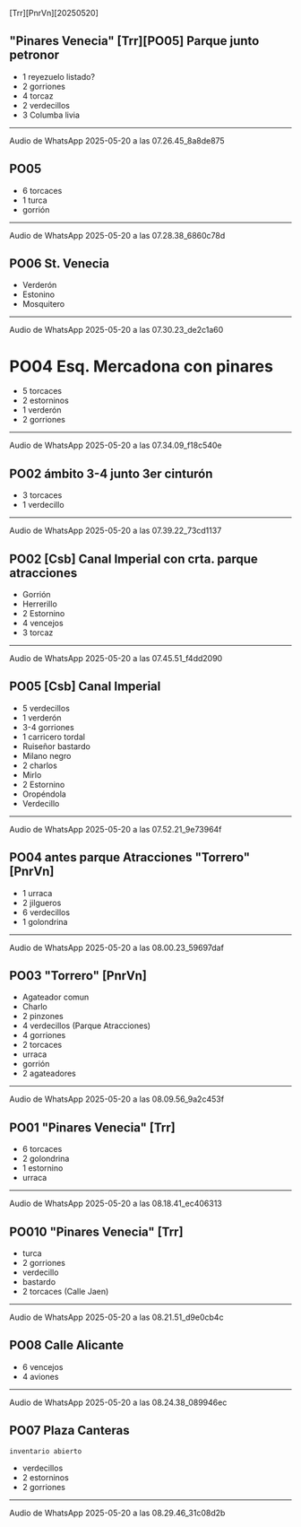 [Trr][PnrVn][20250520]

<!--MODELO
# [#[20250418] [Vstb]](https://drive.google.com/drive/folders/1QmPpMglHaVGhmEvUFD5_p6lZT1EqGVr4?usp=drive_link)

## Vistabella 1 [Vstb1]
## Casablanca 1 [Csbl1][PO01]

- 3 pardillos
- 2 rabilargas
- 1 alondra
- 2 trigueros
- 1 ruiseñor
----
`Audio de WhatsApp 2025-04-18 a las 09.01.44_880c65dd.waptt`

Val cultivada junto con almedrales y viñedos alternando con monte de suelo esquelético de caliza con ontina D, aliaga C, y retama A, y rosales A, en zonas más húmedas, astrágalos, jarilla-->

## "Pinares Venecia" [Trr][PO05] Parque junto petronor
- 1 reyezuelo listado?
- 2 gorriones
- 4 torcaz
- 2 verdecillos
- 3 Columba livia

----
Audio de WhatsApp 2025-05-20 a las 07.26.45_8a8de875


## PO05

- 6 torcaces
- 1 turca
- gorrión
----
Audio de WhatsApp 2025-05-20 a las 07.28.38_6860c78d

## PO06 St. Venecia 
- Verderón
- Estonino
- Mosquitero

----
Audio de WhatsApp 2025-05-20 a las 07.30.23_de2c1a60

# PO04 Esq. Mercadona con pinares

- 5 torcaces
- 2 estorninos
- 1 verderón
- 2 gorriones
----
Audio de WhatsApp 2025-05-20 a las 07.34.09_f18c540e

## PO02 ámbito 3-4 junto 3er cinturón
- 3 torcaces 
- 1 verdecillo
----
Audio de WhatsApp 2025-05-20 a las 07.39.22_73cd1137

## PO02 [Csb] Canal Imperial con crta. parque atracciones
- Gorrión
- Herrerillo
- 2 Estornino 
- 4 vencejos 
- 3 torcaz

----
Audio de WhatsApp 2025-05-20 a las 07.45.51_f4dd2090

## PO05 [Csb] Canal Imperial
- 5 verdecillos
- 1 verderón
- 3-4 gorriones
- 1 carricero tordal 
- Ruiseñor bastardo
- Milano negro
- 2 charlos
- Mirlo
- 2 Estornino
- Oropéndola
- Verdecillo

----
Audio de WhatsApp 2025-05-20 a las 07.52.21_9e73964f

## PO04 antes parque Atracciones "Torrero" [PnrVn]

- 1 urraca
- 2 jilgueros
- 6 verdecillos
- 1 golondrina
----
Audio de WhatsApp 2025-05-20 a las 08.00.23_59697daf

## PO03 "Torrero" [PnrVn]
- Agateador comun
- Charlo
- 2 pinzones
- 4 verdecillos (Parque Atracciones)
- 4 gorriones
- 2 torcaces
- urraca
- gorrión
- 2 agateadores
----
Audio de WhatsApp 2025-05-20 a las 08.09.56_9a2c453f


## PO01 "Pinares Venecia" [Trr]
- 6 torcaces
- 2 golondrina
- 1 estornino
- urraca


----
Audio de WhatsApp 2025-05-20 a las 08.18.41_ec406313


## PO010 "Pinares Venecia" [Trr]
- turca
- 2 gorriones
- verdecillo
- bastardo
- 2 torcaces (Calle Jaen)
----
Audio de WhatsApp 2025-05-20 a las 08.21.51_d9e0cb4c


## PO08 Calle Alicante
- 6 vencejos
- 4 aviones

----
Audio de WhatsApp 2025-05-20 a las 08.24.38_089946ec


## PO07 Plaza Canteras
`inventario abierto`
- verdecillos
- 2 estorninos
- 2 gorriones
----
Audio de WhatsApp 2025-05-20 a las 08.29.46_31c08d2b